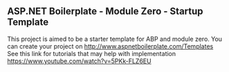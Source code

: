ASP.NET Boilerplate - Module Zero - Startup Template
----------------------------------------------------

This project is aimed to be a starter template for ABP and module zero.
You can create your project on http://www.aspnetboilerplate.com/Templates
See this link for tutorials that may help with implementation https://www.youtube.com/watch?v=5PKk-FLZ6EU
